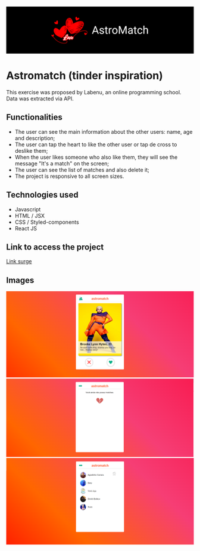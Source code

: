 ![Image1](./src/img/AstroMatchCover.png)

# Astromatch (tinder inspiration)
This exercise was proposed by Labenu, an online programming school.
Data was extracted via API.

## Functionalities
* The user can see the main information about the other users: name, age and description;
* The user can tap the heart to like the other user or tap de cross to deslike them;
* When the user likes someone who also like them, they will see the message "It's a match" on the screen;
* The user can see the list of matches and also delete it;
* The project is responsive to all screen sizes.

## Technologies used
* Javascript
* HTML / JSX
* CSS / Styled-components
* React JS

## Link to access the project
[Link surge](https://known-zoo.surge.sh/)

## Images
![Image1](./src/img/printAstromatch1.png)
![Image2](./src/img/printAstromatch2.png)
![Image3](./src/img/printAstromatch3.png)
